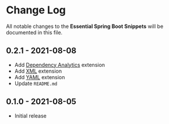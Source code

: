# Change Log

All notable changes to the **Essential Spring Boot Snippets** will be documented in this file.

## 0.2.1 - 2021-08-08

* Add [Dependency Analytics](https://marketplace.visualstudio.com/items?itemName=redhat.fabric8-analytics) extension
* Add [XML](https://marketplace.visualstudio.com/items?itemName=redhat.vscode-xml) extension
* Add [YAML](https://marketplace.visualstudio.com/items?itemName=redhat.vscode-yaml) extension
* Update `README.md`

## 0.1.0 - 2021-08-05

* Initial release

